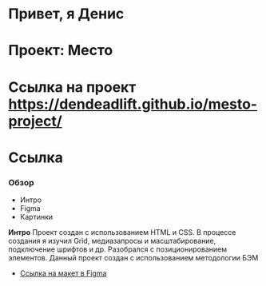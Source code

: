 # Привет, я Денис 

# Проект: Место

# Ссылка на проект https://dendeadlift.github.io/mesto-project/
# Ссылка 
### Обзор
* Интро
* Figma
* Картинки

**Интро**
Проект создан с использованием HTML и CSS. В процессе создания я изучил Grid, медиазапросы и масштабирование, подключение шрифтов и др. 
Разобрался с позиционированием элементов. Данный проект создан с использованием методологии БЭМ

* [Ссылка на макет в Figma](https://www.figma.com/file/5S2WSbEFL6awjVWJ0NWL8Q/Sprint-3_-Russia-_-desktop-mobile?node-id=28503%3A0)
